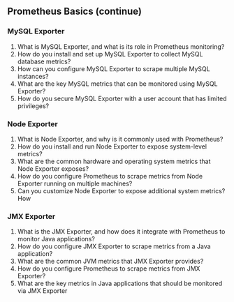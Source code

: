 ## Prometheus Basics (continue)

### MySQL Exporter
1. What is MySQL Exporter, and what is its role in Prometheus monitoring?
2. How do you install and set up MySQL Exporter to collect MySQL database metrics?
3. How can you configure MySQL Exporter to scrape multiple MySQL instances?
4. What are the key MySQL metrics that can be monitored using MySQL Exporter?
5. How do you secure MySQL Exporter with a user account that has limited privileges?

### Node Exporter
1. What is Node Exporter, and why is it commonly used with Prometheus?
2. How do you install and run Node Exporter to expose system-level metrics?
3. What are the common hardware and operating system metrics that Node Exporter 
exposes?
4. How do you configure Prometheus to scrape metrics from Node Exporter running on 
multiple machines?
5. Can you customize Node Exporter to expose additional system metrics? How

### JMX Exporter
1. What is the JMX Exporter, and how does it integrate with Prometheus to monitor Java 
applications?
2. How do you configure JMX Exporter to scrape metrics from a Java application?
3. What are the common JVM metrics that JMX Exporter provides?
4. How do you configure Prometheus to scrape metrics from JMX Exporter?
5. What are the key metrics in Java applications that should be monitored via JMX Exporter